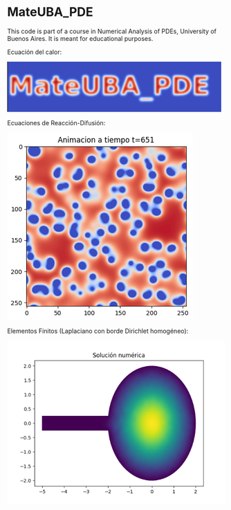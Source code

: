 # MateUBA_PDE
This code is part of a course in Numerical Analysis of PDEs, University of Buenos Aires. It is meant for educational purposes.

Ecuación del calor:

![MateUBA_calor](calor_explicito.png)


Ecuaciones de Reacción-Difusión:

![ReaccionDifusion](ReactDiff.png)

Elementos Finitos (Laplaciano con borde Dirichlet homogéneo):

![Sarten](sarten_laplace.png)
